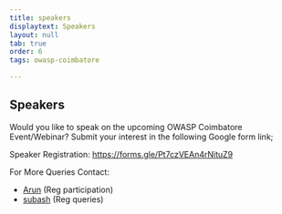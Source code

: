 ```yaml
---
title: speakers
displaytext: Speakers
layout: null
tab: true
order: 6
tags: owasp-coimbatore

---
```

## Speakers

Would you like to speak on the upcoming OWASP Coimbatore Event/Webinar? Submit your interest in the following Google form link;

Speaker Registration: https://forms.gle/Pt7czVEAn4rNituZ9

For More Queries Contact:
- [Arun](mailto:arun.saravanan@owasp.org) (Reg participation)
- [subash](mailto:owaspcbe@gmail.com) (Reg queries)


